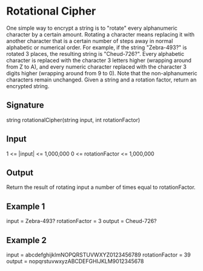 # Rotational Cipher
One simple way to encrypt a string is to "rotate" every alphanumeric character by a certain amount. Rotating a character means replacing it with another character that is a certain number of steps away in normal alphabetic or numerical order.
For example, if the string "Zebra-493?" is rotated 3 places, the resulting string is "Cheud-726?". Every alphabetic character is replaced with the character 3 letters higher (wrapping around from Z to A), and every numeric character replaced with the character 3 digits higher (wrapping around from 9 to 0). Note that the non-alphanumeric characters remain unchanged.
Given a string and a rotation factor, return an encrypted string.
## Signature
string rotationalCipher(string input, int rotationFactor)
## Input
1 <= |input| <= 1,000,000
0 <= rotationFactor <= 1,000,000
## Output
Return the result of rotating input a number of times equal to rotationFactor.
## Example 1
input = Zebra-493?
rotationFactor = 3
output = Cheud-726?
## Example 2
input = abcdefghijklmNOPQRSTUVWXYZ0123456789
rotationFactor = 39
output = nopqrstuvwxyzABCDEFGHIJKLM9012345678